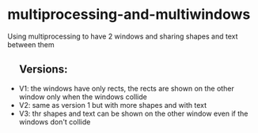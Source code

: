 # multiprocessing-and-multiwindows
<p>Using multiprocessing to have 2 windows and sharing shapes and text between them</p>

<ul>
  <h2>Versions:</h2>
  <li>V1: the windows have only rects, the rects are shown on the other window only when the windows collide</li>
  <li>V2: same as version 1 but with more shapes and with text</li>
  <li>V3: thr shapes and text can be shown on the other window even if the windows don't collide</li>
</ul>
